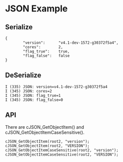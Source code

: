 # JSON Example

## Serialize
```
{
        "version":      "v4.1-dev-1572-g30372f5a4",
        "cores":        2,
        "flag_true":    true,
        "flag_false":   false
}
```

## DeSerialize
```
I (335) JSON: version=v4.1-dev-1572-g30372f5a4
I (345) JSON: cores=2
I (345) JSON: flag_true=1
I (345) JSON: flag_false=0
```

## API
There are cJSON_GetObjectItem() and cJSON_GetObjectItemCaseSensitive().
```
cJSON_GetObjectItem(root2, "version");
cJSON_GetObjectItem(root2, "VERSION");
cJSON_GetObjectItemCaseSensitive(root2, "version");
cJSON_GetObjectItemCaseSensitive(root2, "VERSION");
```
